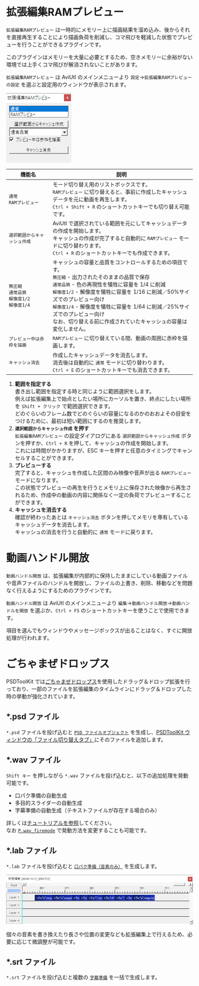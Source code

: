 # 拡張編集RAMプレビュー

`拡張編集RAMプレビュー` は一時的にメモリー上に描画結果を溜め込み、後からそれを直接再生することにより描画負荷を削減し、コマ飛びを軽減した状態でプレビューを行うことができるプラグインです。

このプラグインはメモリーを大量に必要とするため、空きメモリーに余裕がない環境では上手くコマ飛びが解消されないことがあります。

`拡張編集RAMプレビュー` は AviUtl のメインメニューより `設定`→`拡張編集RAMプレビューの設定` を選ぶと設定用のウィンドウが表示されます。

![`拡張編集RAMプレビュー` 設定](assets/plugins-ram.png)

機能名|説明
---|---
`通常`<br>`RAMプレビュー`|モード切り替え用のリストボックスです。<br>`RAMプレビュー` に切り替えると、事前に作成したキャッシュデータを元に動画を再生します。<br>`Ctrl + Shift + R` のショートカットキーでも切り替え可能です。
`選択範囲からキャッシュ作成`|AviUtl で選択されている範囲を元にしてキャッシュデータの作成を開始します。<br>キャッシュの作成が完了すると自動的に `RAMプレビュー` モードに切り替わります。<br>`Ctrl + R` のショートカットキーでも作成できます。
`無圧縮`<br>`通常品質`<br>`解像度1/2`<br>`解像度1/4`|キャッシュの容量と品質をコントロールするための項目です。<br>`無圧縮` - 出力されたそのままの品質で保存<br>`通常品質` - 色の再現性を犠牲に容量を 1/4 に削減<br>`解像度1/2` - 解像度を犠牲に容量を 1/16 に削減／50%サイズでのプレビュー向け<br>`解像度1/4` - 解像度を犠牲に容量を 1/64 に削減／25%サイズでのプレビュー向け<br>なお、切り替える前に作成されていたキャッシュの容量は変化しません。
`プレビュー中は赤枠を描画`|`RAMプレビュー` に切り替えている間、動画の周囲に赤枠を描画します。
`キャッシュ消去`|作成したキャッシュデータを消去します。<br>消去後は自動的に `通常` モードに切り替わります。<br>`Ctrl + E` のショートカットキーでも消去できます。

1. **範囲を指定する**  
書き出し範囲を指定する時と同じように範囲選択をします。  
例えば拡張編集上で始点としたい場所にカーソルを置き、終点にしたい場所を `Shift + クリック` で範囲選択できます。  
どのぐらいのフレーム数でどのぐらいの容量になるのかのおおよその目安をつけるために、最初は短い範囲にするのを推奨します。
2. **`選択範囲からキャッシュ作成` を押す**  
`拡張編集RAMプレビュー` の設定ダイアログにある `選択範囲からキャッシュ作成` ボタンを押すか、`Ctrl + R` を押して、キャッシュの作成を開始します。  
これには時間がかかりますが、ESC キーを押すと任意のタイミングでキャンセルすることができます。
3. **プレビューする**  
完了すると、キャッシュを作成した区間のみ映像や音声が出る `RAMプレビュー` モードになります。  
この状態でプレビューの再生を行うとメモリ上に保存された映像から再生されるため、作成中の動画の内容に関係なく一定の負荷でプレビューすることができます。
4. **キャッシュを消去する**  
確認が終わったあとは `キャッシュ消去` ボタンを押してメモリを専有しているキャッシュデータを消去します。  
キャッシュの消去を行うと自動的に `通常` モードに戻ります。

# 動画ハンドル開放

`動画ハンドル開放` は、拡張編集が内部的に保持したままにしている動画ファイルや音声ファイルのハンドルを開放し、ファイルの上書き、削除、移動などを問題なく行えるようにするためのプラグインです。

`動画ハンドル開放` は AviUtl のメインメニューより `編集`→`動画ハンドル開放`→`動画ハンドルを開放` を選ぶか、`Ctrl + F5` のショートカットキーを使うことで使用できます。

項目を選んでもウィンドウやメッセージボックスが出ることはなく、すぐに開放処理が行われます。

# ごちゃまぜドロップス

PSDToolKit では[ごちゃまぜドロップス](https://github.com/oov/aviutl_gcmzdrops)を使用したドラッグ＆ドロップ拡張を行っており、一部のファイルを拡張編集のタイムラインにドラッグ＆ドロップした時の挙動が強化されています。

## *.psd ファイル

`*.psd` ファイルを投げ込むと [`PSD ファイルオブジェクト`](obj.md#PSD_ファイルオブジェクト) を生成し、[PSDToolKit ウィンドウの「ファイル切り替えタブ」](obj.md#PSDToolKit_ウィンドウ)にそのファイルを追加します。

## *.wav ファイル

`Shift キー` を押しながら `*.wav` ファイルを投げ込むと、以下の追加処理を発動可能です。

- 口パク準備の自動生成
- 多目的スライダーの自動生成
- 字幕準備の自動生成（テキストファイルが存在する場合のみ）

詳しくは[チュートリアルを参照](tutorial.md#口パク準備と字幕準備の配置を効率化)してください。  
なお [`P.wav_firemode`](setting.md#P.wav_firemode) で発動方法を変更することも可能です。

## *.lab ファイル

`*.lab` ファイルを投げ込むと [`口パク準備（音素のみ）`](prep.md#口パク準備（音素のみ）) を生成します。

![`*.lab` ファイルのドラッグ＆ドロップ例](assets/plugins-lab.png)

個々の音素を書き換えたり長さや位置の変更なども拡張編集上で行えるため、必要に応じて微調整が可能です。

## *.srt ファイル

`*.srt` ファイルを投げ込むと複数の [`字幕準備`](prep.md#字幕準備) を一括で生成します。
